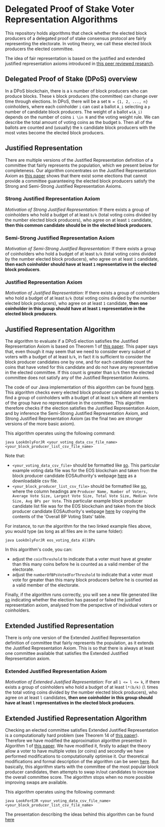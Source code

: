# Delegated Proof of Stake Voter Representation Algorithms

This repository holds algorithms that check whether the elected block producers of a delegated proof of stake consensus protocol are fairly representing the electorate. In voting theory, we call these elected block producers the elected committee.

The idea of fair representation is based on the justified and extended justified representation axioms introduced in [this peer reviewed research](https://arxiv.org/abs/1407.8269).

## Delegated Proof of Stake (DPoS) overview

In a DPoS blockchain, there is a `k` number of block producers who can produce blocks. These `k` block producers (the committee) can change over time through elections. In DPoS, there will be a set `N = {1, 2, ..., n}` coinholders, where each coinholder `i` can cast a ballot `A_i` selecting a `p` number of candidate block producers. The weight of a ballot `w(A_i)` depends on the number of coins `i \in N` and the voting weight rule. We can describe the total amount of voting coins as the budget `b`. Then all of the ballots are counted and (usually) the `k` candidate block producers with the most votes become the elected block producers.

## Justified Representation

There are multiple versions of the Justified Representation definition of a committee that fairly represents the population, which we present below for completeness. Our algorithm concentrates on the Justified Representation Axiom as [this paper](https://arxiv.org/abs/1407.8269) shows that there exist some elections that cannot provide a committee guaranteeing the elected block producers satisfy the Strong and Semi-Strong Justified Representation Axioms.

### Strong Justified Representation Axiom

*Motivation of Strong Justified Representation:* If there exists a group of coinholders who hold a budget of at least `b/k` (total voting coins divided by the number elected block producers), who agree on at least `1` candidate, __then this common candidate should be in the elected block producers__.

### Semi-Strong Justified Representation Axiom

*Motivation of Semi-Strong Justified Representation:* If there exists a group of coinholders who hold a budget of at least `b/k` (total voting coins divided by the number elected block producers), who agree on at least `1` candidate, __then each coinholder should have at least `1` representative in the elected block producers__.

### Justified Representation Axiom

*Motivation of Justified Representation:* If there exists a group of coinholders who hold a budget of at least `b/k` (total voting coins divided by the number elected block producers), who agree on at least `1` candidate, __then one coinholder in this group should have at least `1` representative in the elected block producers__.


## Justified Representation Algorithm 
The algorithm to evaluate if a DPoS election satisfies the Justified Representation Axiom is based on Theorem 1 of [this paper](https://arxiv.org/pdf/1407.8269.pdf). This paper says that, even though it may seem that we need to consider every subset of voters with a budget of at least `b/k`, in fact it is sufficient to consider the block producer candidates one by one, and for each candidate count the coins that have voted for this candidate and do not have any representative in the elected committee. If this count is greater than `b/k` then the elected committee does not satisfy any of the Justified Representation Axioms.

The code of our Java implementation of this algorithm can be found [here](https://github.com/Luker501/DPoSVoterRepresentation/blob/master/LookOnlyForJR.java). This algorithm checks every elected block producer candidate and seeks to find a group of coinholders with a budget of at least `b/k` where all members of the group have no representative in the committee. This algorithm therefore checks if the election satisfies the Justified Representation Axiom, and by inference the Semi-Strong Justified Representation Axiom, and Strong Justified Representation Axiom (as the final two are stronger versions of the more basic axiom).

This algorithm operates using the following command:

```
java LookOnlyForJR <your_voting_data_csv_file_name> <your_block_producer_list_csv_file_name>
```
Note that:
- `<your_voting_data_csv_file>` should be formatted like [so](https://github.com/Luker501/DPoSVoterRepresentation/blob/master/Example%20Data/eos_voting_data.csv). This particular example voting data file was for the EOS blockchain and taken from the block producer candidate EOSAuthority's webpage [here](https://eosauthority.com/voting_analytics) as a downloadable csv file.
- `<your_block_producer_list_csv_file>` should be formatted like [so](https://github.com/Luker501/DPoSVoterRepresentation/blob/master/Example%20Data/AllBPs.csv), where the column headings are `Producer Name, Number of Voters, Average Vote Size, Largest Vote Size, Total Vote Size, Median Vote Size, Avg BPs per Vote`. This particular example block producer candidate list file was for the EOS blockchain and taken from the block producer candidate EOSAuthority's webpage [here](https://eosauthority.com/voting_analytics) by copying the contents of the 'Overall BP Voting Stats' table. 

For instance, to run the algorithm for the two linked example files above, you would type (as long as all files are in the same folder):

```
java LookOnlyForJR eos_voting_data AllBPs
``` 

In this algorithm's code, you can:
- adjust the `coinThreshold` to indicate that a voter must have at greater than this many coins before he is counted as a valid member of the electorate. 
- adjust the `numberOfBPsVotedForThreshold` to indicate that a voter must vote for greater than this many block producers before he is counted as a valid member of the electorate.

Finally, if the algorithm runs correctly, you will see a new file generated like [so](https://github.com/Luker501/DPoSVoterRepresentation/blob/master/Example%20Data/Analysed_eos_voting_data.csv) indicating whether the election has passed or failed the justified representation axiom, analysed from the perspective of individual voters or coinholders.

## Extended Justified Representation

There is only one version of the Extended Justified Representation definition of committee that fairly represents the population, as it extends the Justified Representation Axiom. This is so that there is always at least one committee available that satisfies the Extended Justified Representation axiom.

### Extended Justified Representation Axiom

*Motivation of Extended Justified Representation:* For all `1 <= l <= k`, if there exists a group of coinholders who hold a budget of at least `l*(b/k)` (`l` times the total voting coins divided by the number elected block producers), who agree on at least `l` candidates, __then one coinholder in this group should have at least `l` representatives in the elected block producers__.

## Extended Justified Representation Algorithm

Checking an elected committee satisfies Extended Justified Representation is a computationally hard problem (see Theorem 14 of [this paper](https://arxiv.org/pdf/1407.8269.pdf)). Therefore we have modified the approximation algorithm presented in Algorithm 1 of [this paper](https://fpt.akt.tu-berlin.de/publications/skowron_ejr_poly.pdf). We have modified it, firstly to adapt the theory allow a voter to have multiple votes (or coins) and secondly we have performed modifications to computationally optimise it. Our theoretical modifications and formal description of the algorithm can be seen [here](https://github.com/Luker501/DPoSVoterRepresentation/blob/master/EJRTheoryAndAlgorithm.pdf). But basically, this algorithm starts with the committee of the most popular block producer candidates, then attempts to swap in/out candidates to increase the overall committee score. The algorithm stops when no more possible improving swaps are available.

This algorithm operates using the following command:

```
java LookForEJR <your_voting_data_csv_file_name> <your_block_producer_list_csv_file_name>
```
The presentation describing the ideas behind this algorithm can be found [here](https://docs.google.com/presentation/d/1rTHXWrsVhZQLD3_vixjb7qRhoj7InFbZr1pnLa_bqsk/edit?usp=sharing)
